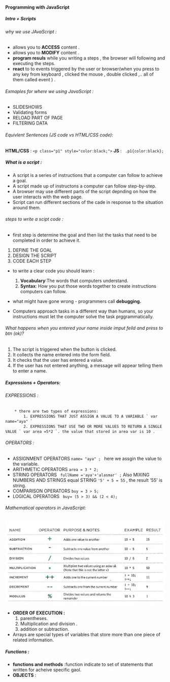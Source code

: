 #### Programming with JavaScript 
##### Intro + Scripts
###### why we use JAvaScript :
* allows you to **ACCESS** content .
* allows you to **MODIFY** content .
* **program resuls** while you writing a steps , the browser will following and executing the steps.
* **react** to to events triggered by the user or browser(when you press to any key from keyboard , clicked the mouse , double clicked ,.. all of them called event ) .


###### Exmaples for where we using JavaScript :
* SLIDESHOWS 
* Validating forms
* RELOAD PART OF PAGE
* FILTERING DATA

###### Equivlent Sentences (JS code vs HTML/CSS code):
**HTML/CSS** : `<p class="p1" style="color:black;">`
**JS** : ` .p1{color:black};`

##### What is a script :
* A script is a series of instructions that a computer can follow to achieve a goal.
* A script made up of instructons a computer can follow step-by-step.
* A browser may use different parts of the script depnding on how the user interacts with the web page.
* Script can run different sections of the cade in response to the situation around them.



###### steps to write a scipt code :
* first step is determine the goal and then list the tasks that need to be completed in order to achieve it.
1. DEFINE THE GOAL
2. DESIGN THE SCRIPT
3. CODE EACH STEP

* to write a clear code you should learn :
   1. **Vocabulary**:The words that computers understand.
   2. **Syntax**: How you put those words together to create instructions computers can follow.

* what might have gone wrong - programmers call **debugging.**
* Computers approach tasks in a different way than humans, so your instructions must let the computer solve the task prggrammatically.

###### What happens when you entered your name inside imput feild and press to btn (ok)?
1. The script is triggered when the button is clicked.
2. It collects the name entered into the form field.
3. It checks that the user has entered a value.
4. If the user has not entered anything, a message will appear telling them to enter a name.


##### Expressions + Operators:
###### EXPRESSIONS :
        * there are two types of expressions:
            1. EXPRESSIONS THAT JUST ASSIGN A VALUE TO A VARIABLE ` var name="aya" `
            2. EXPRESSIONS THAT USE TWO OR MORE VALUES TO RETURN A SINGLE VALUE ` var area =5*2 `. the value that stored in area var is 10 .

###### OPERATORS :
   *  ASSIGNMENT OPERATORS `name= "aya" ; ` here we assgin the value to the variable.
   *  ARITHMETIC OPERATORS ` area = 3 * 2; `   
   *  STRING OPERATORS ` fullName ='aya'+'alasmar' ;` Also MIXING NUMBERS AND STRINGS equal STRING ` '5' + 5 = 55 ` , the result '55' is string.
   *  COMPARISON OPERATORS `buy = 3 > 5;`
   *  LOGICAL OPERATORS ` buy= (5 > 3) && (2 < 4);`

###### Mathematical operators in JavaScript:
![mathematical operators img](js.png) 

* **ORDER OF EXECUTION :**
     1. parentheses.
     2. Multiplication and division .
     3. addition or subtraction.
* Arrays are special types of variables that store more than one piece of related information.

##### Functions :
   * **functions and methods** :function indicate to set of statements that written for acheive specific gaol.
   * **OBJECTS** :


        
     
    